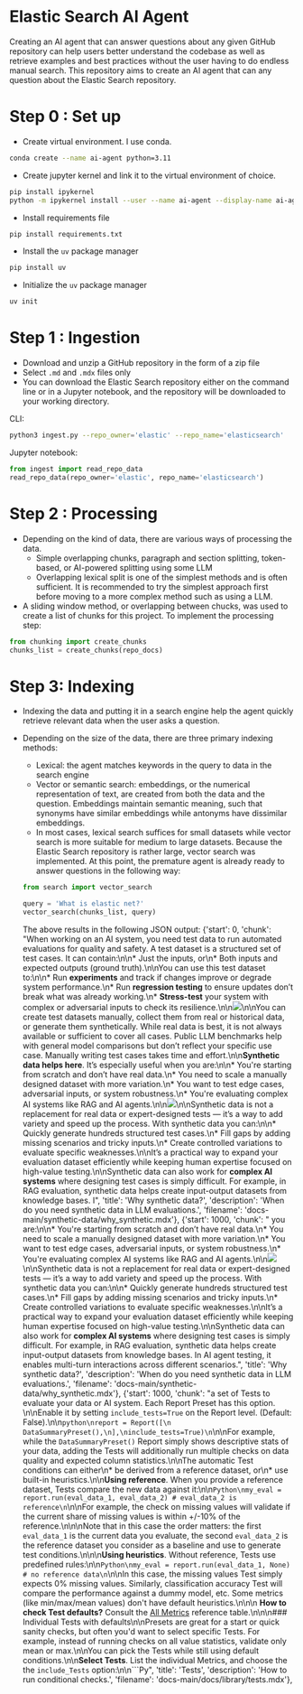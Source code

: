 # Elastic Search AI Agent
Creating an AI agent that can answer questions about any given GitHub repository can help users better understand the codebase as well as retrieve examples and best practices without the user having to do endless manual search. This repository aims to create an AI agent that can any question about the Elastic Search repository.


# Step 0 : Set up

- Create virtual environment. I use conda.

```bash
conda create --name ai-agent python=3.11
```

- Create jupyter kernel and link it to the virtual environment of choice.

```bash
pip install ipykernel
python -m ipykernel install --user --name ai-agent --display-name ai-agent
```

- Install requirements file

```bash
pip install requirements.txt
```

- Install the `uv` package manager

```bash
pip install uv
```

- Initialize the `uv` package manager
```bash
uv init
```

# Step 1 : Ingestion

- Download and unzip a GitHub repository in the form of a zip file
- Select `.md` and `.mdx` files only
- You can download the Elastic Search repository either on the command line or in a Jupyter notebook, and the repository will be downloaded to your working directory.

CLI: 

```bash
python3 ingest.py --repo_owner='elastic' --repo_name='elasticsearch'
```

Jupyter notebook:

```python
from ingest import read_repo_data
read_repo_data(repo_owner='elastic', repo_name='elasticsearch')
```

# Step 2 : Processing

- Depending on the kind of data, there are various ways of processing the data.
    - Simple overlapping chunks, paragraph and section splitting, token-based, or AI-powered splitting using some LLM
    - Overlapping lexical split is one of the simplest methods and is often sufficient. It is recommended to try the simplest approach first before moving to a more complex method such as using a LLM.
- A sliding window method, or overlapping between chucks, was used to create a list of chunks for this project. To implement the processing step:

```python
from chunking import create_chunks
chunks_list = create_chunks(repo_docs)
```

# Step 3: Indexing

- Indexing the data and putting it in a search engine help the agent quickly retrieve relevant data when the user asks a question.
- Depending on the size of the data, there are three primary indexing methods:
    - Lexical: the agent matches keywords in the query to data in the search engine
    - Vector or semantic search: embeddings, or the numerical representation of text, are created from both the data and the question. Embeddings maintain semantic meaning, such that synonyms have similar embeddings while antonyms have dissimilar embeddings.
    - In most cases, lexical search suffices for small datasets while vector search is more suitable for medium to large datasets. Because the Elastic Search repository is rather large, vector search was implemented. At this point, the premature agent is already ready to answer questions in the following way:
    
    ```python
    from search import vector_search
    
    query = 'What is elastic net?'
    vector_search(chunks_list, query)
    ```
    
    The above results in the following JSON output:
    {'start': 0,
  'chunk': "When working on an AI system, you need test data to run automated evaluations for quality and safety. A test dataset is a structured set of test cases. It can contain:\n\n* Just the inputs, or\n* Both inputs and expected outputs (ground truth).\n\nYou can use this test dataset to:\n\n* Run **experiments** and track if changes improve or degrade system performance.\n* Run **regression testing** to ensure updates don’t break what was already working.\n* **Stress-test** your system with complex or adversarial inputs to check its resilience.\n\n![](/images/synthetic/synthetic_experiments_img.png)\n\nYou can create test datasets manually, collect them from real or historical data, or generate them synthetically. While real data is best, it is not always available or sufficient to cover all cases. Public LLM benchmarks help with general model comparisons but don’t reflect your specific use case. Manually writing test cases takes time and effort.\n\n**Synthetic data helps here**. It’s especially useful when you are:\n\n* You're starting from scratch and don’t have real data.\n* You need to scale a manually designed dataset with more variation.\n* You want to test edge cases, adversarial inputs, or system robustness.\n* You're evaluating complex AI systems like RAG and AI agents.\n\n![](/images/synthetic/synthetic_adversarial_img.png)\n\nSynthetic data is not a replacement for real data or expert-designed tests — it’s a way to add variety and speed up the process. With synthetic data you can:\n\n* Quickly generate hundreds structured test cases.\n* Fill gaps by adding missing scenarios and tricky inputs.\n* Create controlled variations to evaluate specific weaknesses.\n\nIt’s a practical way to expand your evaluation dataset efficiently while keeping human expertise focused on high-value testing.\n\nSynthetic data can also work for **complex AI systems** where designing test cases is simply difficult. For example, in RAG evaluation, synthetic data helps create input-output datasets from knowledge bases. I",
  'title': 'Why synthetic data?',
  'description': 'When do you need synthetic data in LLM evaluations.',
  'filename': 'docs-main/synthetic-data/why_synthetic.mdx'},
 {'start': 1000,
  'chunk': " you are:\n\n* You're starting from scratch and don’t have real data.\n* You need to scale a manually designed dataset with more variation.\n* You want to test edge cases, adversarial inputs, or system robustness.\n* You're evaluating complex AI systems like RAG and AI agents.\n\n![](/images/synthetic/synthetic_adversarial_img.png)\n\nSynthetic data is not a replacement for real data or expert-designed tests — it’s a way to add variety and speed up the process. With synthetic data you can:\n\n* Quickly generate hundreds structured test cases.\n* Fill gaps by adding missing scenarios and tricky inputs.\n* Create controlled variations to evaluate specific weaknesses.\n\nIt’s a practical way to expand your evaluation dataset efficiently while keeping human expertise focused on high-value testing.\n\nSynthetic data can also work for **complex AI systems** where designing test cases is simply difficult. For example, in RAG evaluation, synthetic data helps create input-output datasets from knowledge bases. In AI agent testing, it enables multi-turn interactions across different scenarios.",
  'title': 'Why synthetic data?',
  'description': 'When do you need synthetic data in LLM evaluations.',
  'filename': 'docs-main/synthetic-data/why_synthetic.mdx'},
 {'start': 1000,
  'chunk': "a set of Tests to evaluate your data or AI system. Each Report Preset has this option. \n\nEnable it by setting `include_tests=True` on the Report level. (Default: False).\n\n```python\nreport = Report([\n    DataSummaryPreset(),\n],\ninclude_tests=True)\n```\n\nFor example, while the `DataSummaryPreset()` Report simply shows descriptive stats of your data, adding the Tests will additionally run multiple checks on data quality and expected column statistics.\n\nThe automatic Test conditions can either\n* be derived from a reference dataset, or\n* use built-in heuristics.\n\n**Using reference**. When you provide a reference dataset, Tests compare the new data against it:\n\n```Python\nmy_eval = report.run(eval_data_1, eval_data_2) # eval_data_2 is reference\n```\n\nFor example, the check on missing values will validate if the current share of missing values is within +/-10% of the reference.\n\n<Note>\nNote that in this case the order matters: the first `eval_data_1` is the current data you evaluate, the second `eval_data_2` is the reference dataset you consider as a baseline and use to generate test conditions.\n</Note>\n\n**Using heuristics**. Without reference, Tests use predefined rules:\n\n```Python\nmy_eval = report.run(eval_data_1, None) # no reference data\n```\n\nIn this case, the missing values Test simply expects 0% missing values. Similarly, classification accuracy Test will compare the performance against a dummy model, etc. Some metrics (like min/max/mean values) don't have default heuristics.\n\n<Info>\n  **How to check Test defaults?** Consult the [All Metrics](/metrics/all_metrics) reference table.\n</Info>\n\n### Individual Tests with defaults\n\nPresets are great for a start or quick sanity checks, but often you'd want to select specific Tests. For example, instead of running checks on all value statistics, validate only mean or max.\n\nYou can pick the Tests while still using default conditions.\n\n**Select Tests**. List the individual Metrics, and choose the the `include_Tests` option:\n\n```Py",
  'title': 'Tests',
  'description': 'How to run conditional checks.',
  'filename': 'docs-main/docs/library/tests.mdx'},